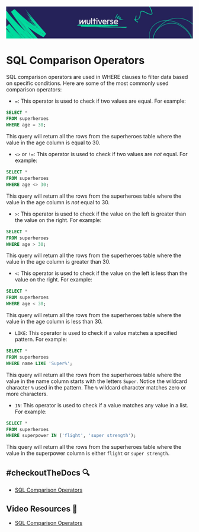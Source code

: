 ![MV Logo](/logo.jpg)

# SQL Comparison Operators
SQL comparison operators are used in WHERE clauses to filter data based on specific conditions. Here are some of the most commonly used comparison operators:

- `=`: This operator is used to check if two values are equal. For example:
```sql
SELECT *
FROM superheroes
WHERE age = 30;
```
This query will return all the rows from the superheroes table where the value in the age column is equal to 30.

- `<>` or `!=`: This operator is used to check if two values are _not_ equal. For example:
```sql
SELECT *
FROM superheroes
WHERE age <> 30;
```
This query will return all the rows from the superheroes table where the value in the age column is _not_ equal to 30.

- `>`: This operator is used to check if the value on the left is greater than the value on the right. For example:
```sql
SELECT *
FROM superheroes
WHERE age > 30;
```
This query will return all the rows from the superheroes table where the value in the age column is greater than 30.

- `<`: This operator is used to check if the value on the left is less than the value on the right. For example:
```sql
SELECT *
FROM superheroes
WHERE age < 30;
```
This query will return all the rows from the superheroes table where the value in the age column is less than 30.

- `LIKE`: This operator is used to check if a value matches a specified pattern. For example:
```sql
SELECT *
FROM superheroes
WHERE name LIKE 'Super%';
```
This query will return all the rows from the superheroes table where the value in the name column starts with the letters `Super`. Notice the wildcard character `%` used in the pattern. The `%` wildcard character matches zero or more characters.

- `IN`: This operator is used to check if a value matches any value in a list. For example:
```sql
SELECT *
FROM superheroes
WHERE superpower IN ('flight', 'super strength');
```
This query will return all the rows from the superheroes table where the value in the superpower column is either `flight` or `super strength`.

## #checkoutTheDocs 🔍
- [SQL Comparison Operators](https://www.w3schools.com/sql/sql_operators.asp)

## Video Resources 🎥
- [SQL Comparison Operators](https://www.youtube.com/watch?v=7S_tz1z_5bA&t=3098s)

